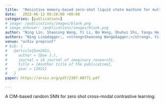 ```yaml
---
title:  "Resistive memory-based zero-shot liquid state machine for multimodal event data learning"
date:   2022-06-12 09:26:00 +00:00
categories: [publications]
# image: /publications/images/blank.png
# image_onhover: /publications/images/blank.png
author: "Ning Lin, Shaocong Wang, Yi Li, Bo Wang, Shuhui Shi, Yangu He, Woyu Zhang, Yifei Yu, Yue Zhang, Xiaojuan Qi, Xiaoming Chen, Hao Jiang, Xumeng Zhang, Peng Lin, Xiaoxin Xu, Qi Liu, Zhongrui Wang, Dashan Shang, Ming Liu"
authors: "Ning Lin&dagger;, <strong>Shaocong Wang&dagger;</strong>, Yi Li&dagger;, Bo Wang, Shuhui Shi, Yangu He, Woyu Zhang, Yifei Yu, Yue Zhang, Xiaojuan Qi, Xiaoming Chen, Hao Jiang, Xumeng Zhang, Peng Lin, Xiaoxin Xu, Qi Liu, Zhongrui Wang*, Dashan Shang*, Ming Liu"
venue: "arXiv preprint"
# bib: |
#   @article{Doe2021,
#     author = {Doe J.},
#     journal = {A journal of imaginary research},
#     title = {Another title of the publication},
#     year = {2021}
#   }
paper: https://arxiv.org/pdf/2307.00771.pdf

---
```

A CIM-based random SNN for zero shot cross-modal contrastive learning.
